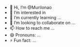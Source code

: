 - 👋 Hi, I’m @Murilonao
- 👀 I’m interested in
- 🌱 I’m currently learning ...
- 💞️ I’m looking to collaborate on ...
- 📫 How to reach me ...
- 😄 Pronouns: ...
- ⚡ Fun fact: ...

<!---
Murilonao/Murilonao is a ✨ special ✨ repository because its `README.md` (this file) appears on your GitHub profile.
You can click the Preview link to take a look at your changes.
--->
